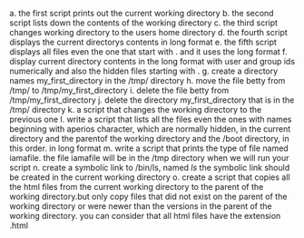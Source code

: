 a. the first script prints out the current working directory
b. the second script lists down the contents of the working directory
c. the third script changes working directory to the users home directory
d. the fourth script displays the current directorys contents in long format
e. the fifth script displays all files even the one that start with . and it uses the long format
f. display current directory contents in the long format with user and group ids numerically and also the hidden files starting with .
g. create a directory names my_first_directory in the /tmp/ directory
h. move the file betty from /tmp/ to /tmp/my_first_directory
i. delete the file betty from /tmp/my_first_directory
j. delete the directory my_first_directory that is in the /tmp/ directory
k. a script that changes the working directory to the previous one
l. write a script that lists all the files even the ones with names beginning with aperios character, which are normally hidden, in the current directory and the parentof the working directory and the /boot directory, in this order. in long format
m. write a script that prints the type of file named iamafile. the file iamafile will be in the /tmp directory when we will run your script
n. create a symbolic link to /bin/ls, named _ls_ the symbolic link should be created in the current working directory
o. create a script that copies all the html files from the current working directory to the parent of the working directory.but only copy files that did not exist on the parent of the working directory or were newer than the versions in the parent of the working directory. you can consider that all html files have the extension .html

